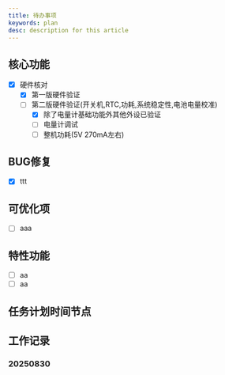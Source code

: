 ```yaml
---
title: 待办事项
keywords: plan
desc: description for this article
---
```


## 核心功能

- [x] 硬件核对
  - [x] 第一版硬件验证
  - [ ] 第二版硬件验证(开关机,RTC,功耗,系统稳定性,电池电量校准)
    - [x] 除了电量计基础功能外其他外设已验证
    - [ ] 电量计调试
    - [ ] 整机功耗(5V 270mA左右)

## BUG修复

- [x] ttt

## 可优化项

- [ ] aaa

## 特性功能

- [ ] aa
- [ ] aa

## 任务计划时间节点

## 工作记录

### 20250830
